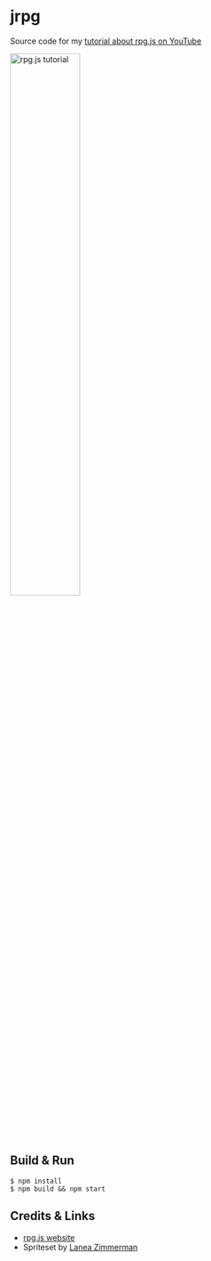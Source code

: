 # jrpg

Source code for my [tutorial about rpg.js on YouTube](https://www.youtube.com/playlist?list=PL40eI71mtCmaa_5sV8T3pNwMaYt1S3mGT)

<a href="https://www.youtube.com/playlist?list=PL40eI71mtCmaa_5sV8T3pNwMaYt1S3mGT"><img width="50%" style="width: 50%" src="https://user-images.githubusercontent.com/3787662/151667904-55ac2c43-a013-41fe-ae9d-4495d0817cd3.jpg" alt="rpg.js tutorial"></a>


## Build & Run

```
$ npm install
$ npm build && npm start
```

## Credits & Links

- [rpg.js website](https://rpgjs.dev)
- Spriteset by [Lanea Zimmerman](https://opengameart.org/content/tiny-16-basic)

